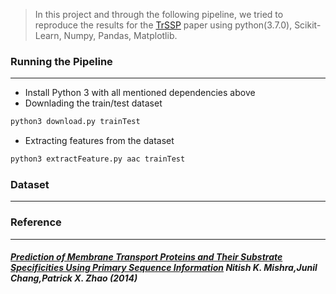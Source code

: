 > In this project and through the following pipeline, we tried to reproduce the results for the [TrSSP](#1-prediction-of-membrane-transport-proteins-and-their-substrate-specificities-using-primary-sequence-information) paper using python(3.7.0), Scikit-Learn, Numpy, Pandas, Matplotlib.

### Running the Pipeline
***
- Install Python 3 with all mentioned dependencies above
- Downlading the train/test dataset
```python
python3 download.py trainTest
```
* Extracting features from the dataset
```python
python3 extractFeature.py aac trainTest
```

### Dataset
***

### Reference
***
[TrSSp]:https://journals.plos.org/plosone/article?id=10.1371/journal.pone.0100278
##### [Prediction of Membrane Transport Proteins and Their Substrate Specificities Using Primary Sequence Information](https://journals.plos.org/plosone/article?id=10.1371/journal.pone.0100278) Nitish K. Mishra,Junil Chang,Patrick X. Zhao (2014)
